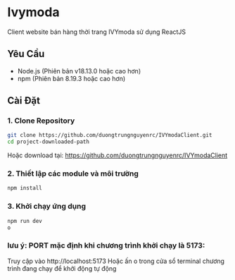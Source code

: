 # Ivymoda

Client website bán hàng thời trang IVYmoda sử dụng ReactJS

## Yêu Cầu

- Node.js (Phiên bản v18.13.0 hoặc cao hơn)
- npm (Phiên bản 8.19.3 hoặc cao hơn)

## Cài Đặt

### 1. Clone Repository

```bash
git clone https://github.com/duongtrungnguyenrc/IVYmodaClient.git
cd project-downloaded-path
```

Hoặc download tại: https://github.com/duongtrungnguyenrc/IVYmodaClient

### 2. Thiết lập các module và môi trường

```bash
npm install
```
### 3. Khởi chạy ứng dụng

```bash
npm run dev
o
```

### lưu ý: PORT mặc định khi chương trình khởi chạy là 5173:


Truy cập vào http://localhost:5173 Hoặc ấn o trong cửa sổ terminal chương trình đang chạy để khởi động tự động
